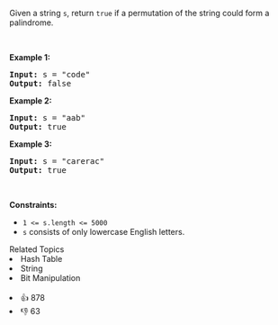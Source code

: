 <p>Given a string <code>s</code>, return <code>true</code> if a permutation of the string could form a palindrome.</p>

<p>&nbsp;</p>
<p><strong>Example 1:</strong></p>

<pre>
<strong>Input:</strong> s = &quot;code&quot;
<strong>Output:</strong> false
</pre>

<p><strong>Example 2:</strong></p>

<pre>
<strong>Input:</strong> s = &quot;aab&quot;
<strong>Output:</strong> true
</pre>

<p><strong>Example 3:</strong></p>

<pre>
<strong>Input:</strong> s = &quot;carerac&quot;
<strong>Output:</strong> true
</pre>

<p>&nbsp;</p>
<p><strong>Constraints:</strong></p>

<ul>
	<li><code>1 &lt;= s.length &lt;= 5000</code></li>
	<li><code>s</code> consists of only lowercase English letters.</li>
</ul>
<div><div>Related Topics</div><div><li>Hash Table</li><li>String</li><li>Bit Manipulation</li></div></div><br><div><li>👍 878</li><li>👎 63</li></div>